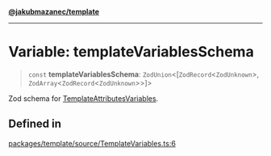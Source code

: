 [**@jakubmazanec/template**](../README.md)

---

# Variable: templateVariablesSchema

> `const` **templateVariablesSchema**: `ZodUnion`\<[`ZodRecord`\<`ZodUnknown`\>, `ZodArray`\<`ZodRecord`\<`ZodUnknown`\>\>]\>

Zod schema for [TemplateAttributesVariables](../type-aliases/TemplateAttributesVariables.md).

## Defined in

[packages/template/source/TemplateVariables.ts:6](https://github.com/jakubmazanec/tools/blob/0633c96618f3c6692ade528aee0f27ac091468a5/packages/template/source/TemplateVariables.ts#L6)
